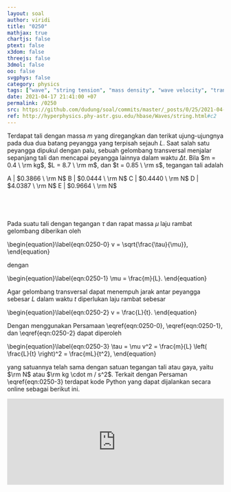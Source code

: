```yaml
---
layout: soal
author: viridi
title: "0250"
mathjax: true
chartjs: false
ptext: false
x3dom: false
threejs: false
3dmol: false
oo: false
svgphys: false
category: physics
tags: ["wave", "string tension", "mass density", "wave velocity", "transversal wave", "tutorial-6", "fi1202", "2020-2"]
date: 2021-04-17 21:41:00 +07
permalink: /0250
src: https://github.com/dudung/soal/commits/master/_posts/0/25/2021-04-17-elementary-physics-tutorial-6-0.md
ref: http://hyperphysics.phy-astr.gsu.edu/hbase/Waves/string.html#c2
---
```

Terdapat tali dengan massa $m$ yang diregangkan dan terikat ujung-ujungnya pada dua dua batang peyangga yang terpisah sejauh $L$. Saat salah satu peyangga dipukul dengan palu, sebuah gelombang transversal menjalar sepanjang tali dan mencapai peyangga lainnya dalam waktu $\Delta t$. Bila $m = 0.4 \ \rm kg$, $L = 8.7 \ \rm m$, dan $t = 0.85 \ \rm s$, tegangan tali adalah

A | $0.3866 \ \rm N$
B | $0.0444 \ \rm N$
C | $0.4440 \ \rm N$
D | $4.0387 \ \rm N$
E | $0.9664 \ \rm N$

## &nbsp;
Pada suatu tali dengan tegangan $\tau$ dan rapat massa $\mu$ laju rambat gelombang diberikan oleh

\begin{equation}\label{eqn:0250-0}
v = \sqrt{\frac{\tau}{\mu}},
\end{equation}

dengan

\begin{equation}\label{eqn:0250-1}
\mu = \frac{m}{L}.
\end{equation}

Agar gelombang transversal dapat menempuh jarak antar peyangga sebesar $L$ dalam waktu $t$ diperlukan laju rambat sebesar

\begin{equation}\label{eqn:0250-2}
v = \frac{L}{t}.
\end{equation}

Dengan menggunakan Persamaan \eqref{eqn:0250-0}, \eqref{eqn:0250-1}, dan \eqref{eqn:0250-2} dapat diperoleh

\begin{equation}\label{eqn:0250-3}
\tau = \mu v^2 = \frac{m}{L} \left( \frac{L}{t} \right)^2 = \frac{mL}{t^2},
\end{equation}

yang satuannya telah sama dengan satuan tegangan tali atau gaya, yaitu $\rm N$ atau $\rm kg \cdot m / s^2$. Terkait dengan Persaman \eqref{eqn:0250-3} terdapat kode Python yang dapat dijalankan secara online sebagai berikut ini.

<iframe src="https://trinket.io/embed/python/56ce1a928e" width="100%" height="200" frameborder="0" marginwidth="0" marginheight="0" allowfullscreen></iframe>